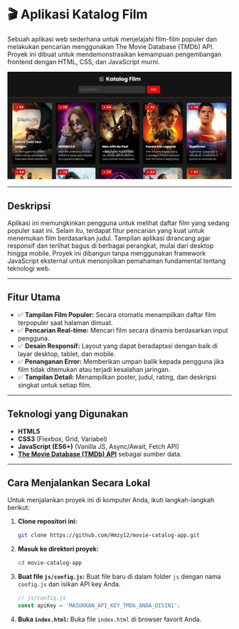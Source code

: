 # 🎬 Aplikasi Katalog Film

Sebuah aplikasi web sederhana untuk menjelajahi film-film populer dan melakukan pencarian menggunakan The Movie Database (TMDb) API. Proyek ini dibuat untuk mendemonstrasikan kemampuan pengembangan frontend dengan HTML, CSS, dan JavaScript murni.


![Screenshot Aplikasi](catalog.PNG)

---

## Deskripsi

Aplikasi ini memungkinkan pengguna untuk melihat daftar film yang sedang populer saat ini. Selain itu, terdapat fitur pencarian yang kuat untuk menemukan film berdasarkan judul. Tampilan aplikasi dirancang agar responsif dan terlihat bagus di berbagai perangkat, mulai dari desktop hingga mobile. Proyek ini dibangun tanpa menggunakan framework JavaScript eksternal untuk menonjolkan pemahaman fundamental tentang teknologi web.

---

## Fitur Utama

-   ✅ **Tampilan Film Populer:** Secara otomatis menampilkan daftar film terpopuler saat halaman dimuat.
-   ✅ **Pencarian Real-time:** Mencari film secara dinamis berdasarkan input pengguna.
-   ✅ **Desain Responsif:** Layout yang dapat beradaptasi dengan baik di layar desktop, tablet, dan mobile.
-   ✅ **Penanganan Error:** Memberikan umpan balik kepada pengguna jika film tidak ditemukan atau terjadi kesalahan jaringan.
-   ✅ **Tampilan Detail:** Menampilkan poster, judul, rating, dan deskripsi singkat untuk setiap film.

---

## Teknologi yang Digunakan

-   **HTML5**
-   **CSS3** (Flexbox, Grid, Variabel)
-   **JavaScript (ES6+)** (Vanilla JS, Async/Await, Fetch API)
-   **[The Movie Database (TMDb) API](https://www.themoviedb.org/)** sebagai sumber data.

---

## Cara Menjalankan Secara Lokal

Untuk menjalankan proyek ini di komputer Anda, ikuti langkah-langkah berikut:

1.  **Clone repositori ini:**
    ```bash
    git clone https://github.com/Hmzy12/movie-catalog-app.git
    ```

2.  **Masuk ke direktori proyek:**
    ```bash
    cd movie-catalog-app
    ```

3.  **Buat file `js/config.js`:**
    Buat file baru di dalam folder `js` dengan nama `config.js` dan isikan API key Anda.
    ```javascript
    // js/config.js
    const apiKey = 'MASUKKAN_API_KEY_TMDb_ANDA_DISINI';
    ```

4.  **Buka `index.html`:**
    Buka file `index.html` di browser favorit Anda.
